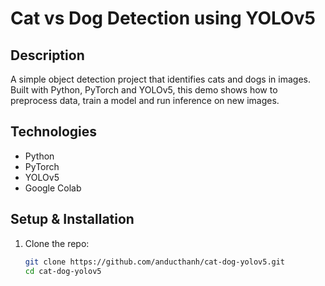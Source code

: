 # Cat vs Dog Detection using YOLOv5

## Description
A simple object detection project that identifies cats and dogs in images. Built with Python, PyTorch and YOLOv5, this demo shows how to preprocess data, train a model and run inference on new images.

## Technologies
- Python  
- PyTorch  
- YOLOv5  
- Google Colab  

## Setup & Installation
1. Clone the repo:  
   ```bash
   git clone https://github.com/anducthanh/cat-dog-yolov5.git
   cd cat-dog-yolov5
